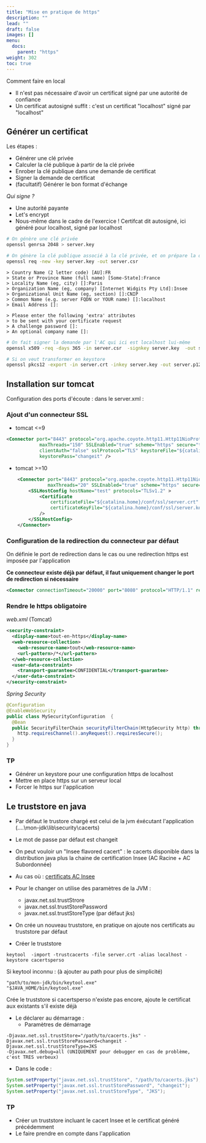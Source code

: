 ```yaml
---
title: "Mise en pratique de https"
description: ""
lead: ""
draft: false
images: []
menu:
  docs:
    parent: "https"
weight: 302
toc: true
---
```


Comment faire en local
- Il n'est pas nécessaire d'avoir un certificat signé par une autorité de confiance
- Un certificat autosigné suffit : c'est un certificat "localhost" signé par "localhost"

## Générer un certificat

Les étapes :
- Générer une clé privée
- Calculer la clé publique à partir de la clé privée
- Enrober la clé publique dans une demande de certificat
- Signer la demande de certificat
- (facultatif) Générer le bon format d'échange


*Qui signe ?*
- Une autorité payante
- Let's encrypt
- Nous-même dans le cadre de l'exercice ! Certifcat dit autosigné, ici généré pour localhost, signé par localhost

```bash
# On génère une clé privée
openssl genrsa 2048 > server.key
```

```bash
# On génère la clé publique associé à la clé privée, et on prépare la demande de certificat
openssl req -new -key server.key -out server.csr
```

```
> Country Name (2 letter code) [AU]:FR
> State or Province Name (full name) [Some-State]:France
> Locality Name (eg, city) []:Paris
> Organization Name (eg, company) [Internet Widgits Pty Ltd]:Insee
> Organizational Unit Name (eg, section) []:CNIP
> Common Name (e.g. server FQDN or YOUR name) []:localhost
> Email Address []:

> Please enter the following 'extra' attributes
> to be sent with your certificate request
> A challenge password []:
> An optional company name []:
```

```bash
# On fait signer la demande par l'AC qui ici est localhost lui-même
openssl x509 -req -days 365 -in server.csr  -signkey server.key  -out server.crt
```

```bash
# Si on veut transformer en keystore
openssl pkcs12 -export -in server.crt -inkey server.key -out server.p12 -passout pass:changeit
```

## Installation sur tomcat

Configuration des ports d'écoute : dans le server.xml :

### Ajout d'un connecteur SSL

- tomcat <=9
```xml
<Connector port="8443" protocol="org.apache.coyote.http11.Http11NioProtocol"
			maxThreads="150" SSLEnabled="true" scheme="https" secure="true"
			clientAuth="false" sslProtocol="TLS" keystoreFile="${catalina.home}/conf/ssl/server.p12" keystoreType="pkcs12"
			keystorePass="changeit" />
```

- tomcat >=10
```xml
	<Connector port="8443" protocol="org.apache.coyote.http11.Http11Nio2Protocol"
               maxThreads="20" SSLEnabled="true" scheme="https" secure="true" defaultSSLHostConfigName="test">
        <SSLHostConfig hostName="test" protocols="TLSv1.2" >
            <Certificate
                certificateFile="${catalina.home}/conf/ssl/server.crt"
                certificateKeyFile="${catalina.home}/conf/ssl/server.key"
            />
        </SSLHostConfig>
    </Connector>
```

### Configuration de la redirection du connecteur par défaut

On définie le port de redirection dans le cas ou une redirection https est imposée par l'application

**Ce connecteur existe déjà par défaut, il faut uniquement changer le port de redirection si nécessaire**

```xml
<Connector connectionTimeout="20000" port="8080" protocol="HTTP/1.1" redirectPort="8443"/>
```

### Rendre le https obligatoire

*web.xml* (Tomcat)
```xml
<security-constraint>
  <display-name>tout-en-https</display-name>
  <web-resource-collection>
    <web-resource-name>tout</web-resource-name>
    <url-pattern>/*</url-pattern>
  </web-resource-collection>
  <user-data-constraint>
    <transport-guarantee>CONFIDENTIAL</transport-guarantee>
  </user-data-constraint>
</security-constraint>
```

*Spring Security*
```java
@Configuration
@EnableWebSecurity
public class MySecurityConfiguration  {
  @Bean
  public SecurityFilterChain securityFilterChain(HttpSecurity http) throws Exception {
    http.requiresChannel().anyRequest().requiresSecure();
  }
}
```


### TP
- Générer un keystore pour une configuration https de localhost
- Mettre en place https sur un serveur local
- Forcer le https sur l'application


## Le truststore en java

- Par défaut le trustore chargé est celui de la jvm éxécutant l'application (....\\mon-jdk\\lib\\security\\cacerts)
- Le mot de passe par défaut est changeit
- On peut vouloir un "Insee flavored cacert" : le cacerts disponible dans la distribution java plus la chaine de certification Insee (AC Racine + AC Subordonnée)
- Au cas où : [certificats AC Insee](http://crl.insee.fr/)

- Pour le changer on utilise des paramètres de la JVM :
  - javax.net.ssl.trustStrore
  - javax.net.ssl.trustStorePassword
  - javax.net.ssl.trustStoreType (par défaut jks)
- On crée un nouveau truststore, en pratique on ajoute nos certificats au truststore par défaut

- Créer le truststore

```
keytool  -import -trustcacerts -file server.crt -alias localhost -keystore cacertsperso
```

Si keytool inconnu : (à ajouter au path pour plus de simplicité)
```
"path/to/mon-jdk/bin/keytool.exe"
"$JAVA_HOME/bin/keytool.exe"
```

Crée le truststore si cacertsperso n'existe pas encore, ajoute le certificat aux existants s'il existe déjà

- Le déclarer au démarrage :
  - Paramètres de démarrage

```
-Djavax.net.ssl.trustStore="/path/to/cacerts.jks" -Djavax.net.ssl.trustStorePassword=changeit -Djavax.net.ssl.trustStoreType=JKS
-Djavax.net.debug=all (UNIQUEMENT pour debugger en cas de problème, c'est TRES verbeux)
```
  - Dans le code :

```java
System.setProperty("javax.net.ssl.trustStore", "/path/to/cacerts.jks");
System.setProperty("javax.net.ssl.trustStorePassword", "changeit");
System.setProperty("javax.net.ssl.trustStoreType", "JKS");
```


### TP
- Créer un truststore incluant le cacert Insee et le certificat généré précédemment
- Le faire prendre en compte dans l'application

